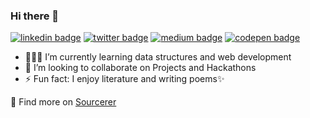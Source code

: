 ### Hi there 👋

<!--
**anmolkaur18/anmolkaur18** is a ✨ _special_ ✨ repository because its `README.md` (this file) appears on your GitHub profile.

Here are some ideas to get you started:
Projects and Hackathons
-->
[![linkedin badge](https://img.shields.io/badge/Anmol_Kaur-30302f?style=flat&logo=linkedin)](https://www.linkedin.com/in/anmol-kaur-04ba1b190)
[![twitter badge](https://img.shields.io/badge/@_AnmolKaur_-30302f?style=flat&logo=twitter)](https://twitter.com/_AnmolKaur_)
[![medium badge](https://img.shields.io/badge/AnmolKaurMinhas_-30302f?style=flat&logo=medium)](https://medium.com/@anmolkaurminhas)
[![codepen badge](https://img.shields.io/badge/AnmolKaur_-30302f?style=flat&logo=codepen)](https://codepen.io/anmolkaur18)


- 👩🏻‍💻 I’m currently learning data structures and web development
- 👯 I’m looking to collaborate on Projects and Hackathons 
- ⚡ Fun fact: I enjoy literature and writing poems✨

🚀 Find more on [Sourcerer](https://sourcerer.io/anmolkaur18)<!-- and [Linktree](https://linktr.ee/anmolkaur) -->

 <!--
[![Anmol Kaur LinkedIn](https://img.shields.io/badge/LinkedIn-black?style=flat&logo=linkedin)](https://www.linkedin.com/in/anmol-kaur-04ba1b1907)
![](https://img.shields.io/twitter/follow/_AnmolKaur_?style=social)![](https://img.shields.io/twitter/follow/LearningAK__?style=social) 
-->
